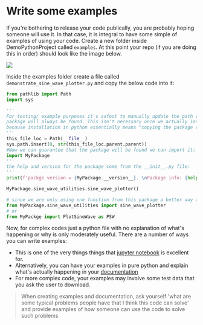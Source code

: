 #  Write some examples

If you're bothering to release your code publically, you are probably hoping someone will use it. In that case, it is integral to have some simple of examples of using your code. Create a new folder inside DemoPythonProject called ```examples```. At this point your repo (if you are doing this in order) should look like the image below. 

![](__resources/progress_examples.png)

Inside the examples folder create a file called ```demonstrate_sine_wave_plotter.py``` and copy the below code into it:

```python
from pathlib import Path
import sys

'''
For testing/ example purposes it's safest to manually update the path variable to ensure our 
package will always be found. This isn't necessary once we actually install the package 
because installation in python essentially means "copying the package to a place where it can be found"
'''
this_file_loc = Path(__file__)
sys.path.insert(0, str(this_file_loc.parent.parent))
#Now we can guarantee that the package will be found we can import it:
import MyPackage
'''
the help and version for the package come from the __init__.py file:
'''
print(f'packge version = {MyPackage.__version__}. \nPackage info: {help(MyPackage)}')

MyPackage.sine_wave_utilities.sine_wave_plotter()

# since we are only using one function from this package a better way to import would be
from MyPackage.sine_wave_utilities import sine_wave_plotter
# or
from MyPackge import PlotSineWave as PSW
```

Now, for complex codes just a python file with no explanation of what's happening or why is only moderately useful. There are a number of ways you can write examples:

- This is one of the very things things that [jupyter notebook](https://jupyter.org/) is excellent for.
- Alternatively, you can have your examples in pure python and explain what's actually happening in your [documentation](https://acrf-image-x-institute.github.io/packaging_demo/documentation.html)
- For more complex code, your examples may involve some test data that you ask the user to download.

> When creating examples and documentation, ask yourself 'what are some typical problems people have that I think this code can solve' and provide examples of how someone can use the code to solve such problems